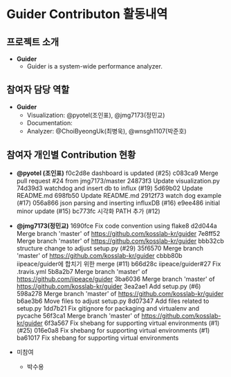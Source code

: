 # Guider Contributon 활동내역

## 프로젝트 소개
- **Guider**
  - Guider is a system-wide performance analyzer.

## 참여자 담당 역할
- **Guider**
  - Visualization: @pyotel(조인표), @jmg7173(정민교)
  - Documentation: 
  - Analyzer: @ChoiByeongUk(최병욱), @wnsgh1107(박준호)

## 참여자 개인별 Contribution 현황
- **@pyotel (조인표)**
    f0c2d8e dashboard is updated (#25)
    c083ca9 Merge pull request #24 from jmg7173/master
    24873f3 Update visualization.py
    74d39d3 watchdog and insert db to influx (#19)
    5d69b02 Update README.md
    698fb50 Update README.md
    2912f73 watch dog example (#17)
    056a866  json parsing and inserting influxDB (#16)
    e9ee486 initial minor update  (#15)
    bc773fc 시각화 PATH 추가 (#12)
- **@jmg7173(정민교)**
    1690fce Fix code convention using flake8
    d2d044a Merge branch 'master' of https://github.com/kosslab-kr/guider
    7e8ff52 Merge branch 'master' of https://github.com/kosslab-kr/guider
    bbb32cb structure change to adjust setup.py (#29)
    35f6570 Merge branch 'master' of https://github.com/kosslab-kr/guider
    cbbb80b iipeace/guider에 합치기 위한 merge (#11)
    b66d28c iipeace/guider#27 Fix .travis.yml
    5b8a2b7 Merge branch 'master' of https://github.com/iipeace/guider
    3ba6036 Merge branch 'master' of https://github.com/kosslab-kr/guider
    3ea2ae1 Add setup.py (#6)
    598a278 Merge branch 'master' of https://github.com/kosslab-kr/guider
    b6ae3b6 Move files to adjust setup.py
    8d07347 Add files related to setup.py
    1dd7b21 Fix gitignore for packaging and virtualenv and pycache
    56f3ca1 Merge branch 'master' of https://github.com/kosslab-kr/guider
    6f3a567 Fix shebang for supporting virtual environments (#1) (#25)
    016e0a8 Fix shebang for supporting virtual environments (#1)
    ba61017 Fix shebang for supporting virtual environments

- 미참여
  - 박수용
